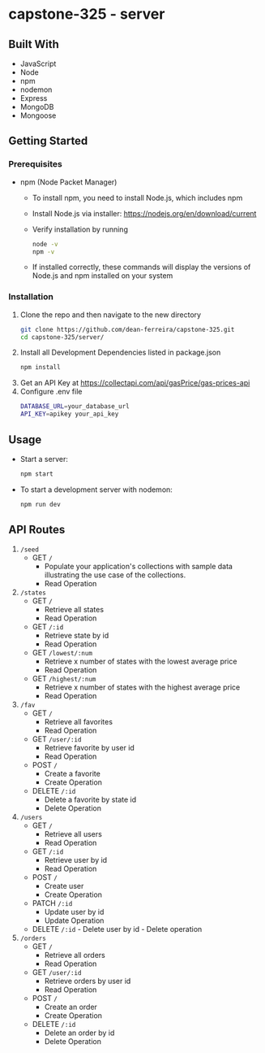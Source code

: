 # capstone-325 - server

## Built With

-   JavaScript
-   Node
-   npm
-   nodemon
-   Express
-   MongoDB
-   Mongoose

## Getting Started

### Prerequisites

-   npm (Node Packet Manager)

    -   To install npm, you need to install Node.js, which includes npm
    -   Install Node.js via installer: https://nodejs.org/en/download/current
    -   Verify installation by running

        ```sh
        node -v
        npm -v
        ```

    -   If installed correctly, these commands will display the versions of Node.js and npm installed on your system

### Installation

1. Clone the repo and then navigate to the new directory
    ```sh
    git clone https://github.com/dean-ferreira/capstone-325.git
    cd capstone-325/server/
    ```
2. Install all Development Dependencies listed in package.json
    ```sh
    npm install
    ```
3. Get an API Key at https://collectapi.com/api/gasPrice/gas-prices-api
4. Configure .env file
    ```sh
    DATABASE_URL=your_database_url
    API_KEY=apikey your_api_key
    ```

## Usage

-   Start a server:
    ```sh
    npm start
    ```
-   To start a development server with nodemon:
    ```sh
    npm run dev
    ```

## API Routes

1. `/seed`
    - GET `/`
        - Populate your application's collections with sample data illustrating the use case of the collections.
        - Read Operation
2. `/states`
    - GET `/`
        - Retrieve all states
        - Read Operation
    - GET `/:id`
        - Retrieve state by id
        - Read Operation
    - GET `/lowest/:num`
        - Retrieve x number of states with the lowest average price
        - Read Operation
    - GET `/highest/:num`
        - Retrieve x number of states with the highest average price
        - Read Operation
3. `/fav`
    - GET `/`
        - Retrieve all favorites
        - Read Operation
    - GET `/user/:id`
        - Retrieve favorite by user id
        - Read Operation
    - POST `/`
        - Create a favorite
        - Create Operation
    - DELETE `/:id`
        - Delete a favorite by state id
        - Delete Operation
4. `/users`
    - GET `/`
        - Retrieve all users
        - Read Operation
    - GET `/:id`
        - Retrieve user by id
        - Read Operation
    - POST `/`
        - Create user
        - Create Operation
    - PATCH `/:id`
        - Update user by id
        - Update Operation
    - DELETE `/:id` - Delete user by id - Delete operation
5. `/orders`
    - GET `/`
        - Retrieve all orders
        - Read Operation
    - GET `/user/:id`
        - Retrieve orders by user id
        - Read Operation
    - POST `/`
        - Create an order
        - Create Operation
    - DELETE `/:id`
        - Delete an order by id
        - Delete Operation
